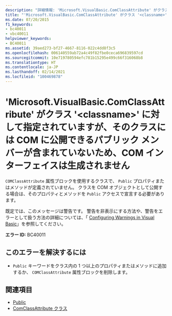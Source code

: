 ```yaml
---
description: "詳細情報: 'Microsoft.VisualBasic.ComClassAttribute' がクラス '<classname>' に対して指定されていますが、そのクラスには COM に公開できるパブリック メンバーが含まれていないため、COM インターフェイスは生成されません"
title: "'Microsoft.VisualBasic.ComClassAttribute' がクラス '<classname>' に対して指定されていますが、そのクラスには COM に公開できるパブリック メンバーが含まれていないため、COM インターフェイスは生成されません"
ms.date: 07/20/2015
f1_keywords:
- bc40011
- vbc40011
helpviewer_keywords:
- BC40011
ms.assetid: 39aed273-bf27-4667-8116-022c4dd8f3c5
ms.openlocfilehash: 006140559ab72a4c49f82fbe0ceca696839597cd
ms.sourcegitcommit: 10e719780594efc781b15295e499c66f316068b8
ms.translationtype: HT
ms.contentlocale: ja-JP
ms.lasthandoff: 02/14/2021
ms.locfileid: "100469878"
---
```

# <a name="microsoftvisualbasiccomclassattribute-is-specified-for-class-classname-but-it-has-no-public-members-that-can-be-exposed-to-com-therefore-no-com-interfaces-are-generated"></a>'Microsoft.VisualBasic.ComClassAttribute' がクラス '\<classname>' に対して指定されていますが、そのクラスには COM に公開できるパブリック メンバーが含まれていないため、COM インターフェイスは生成されません

`COMClassAttribute` 属性ブロックを使用するクラスで、 `Public` プロパティまたはメソッドが定義されていません。 クラスを COM オブジェクトとして公開する場合は、そのプロパティとメソッドを `Public` アクセスで宣言する必要があります。  
  
 既定では、このメッセージは警告です。 警告を非表示にする方法や、警告をエラーとして扱う方法の詳細については、「 [Configuring Warnings in Visual Basic](/visualstudio/ide/configuring-warnings-in-visual-basic)」を参照してください。  
  
 **エラー ID:** BC40011  
  
## <a name="to-correct-this-error"></a>このエラーを解決するには  
  
- `Public` キーワードをクラス内の 1 つ以上のプロパティまたはメソッドに追加するか、 `COMClassAttribute` 属性ブロックを削除します。  
  
## <a name="see-also"></a>関連項目

- [Public](../language-reference/modifiers/public.md)
- [ComClassAttribute クラス](xref:Microsoft.VisualBasic.ComClassAttribute)
